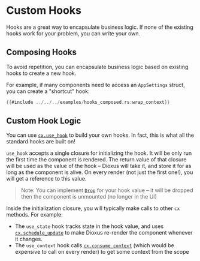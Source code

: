 # Custom Hooks

Hooks are a great way to encapsulate business logic. If none of the existing hooks work for your problem, you can write your own.

## Composing Hooks

To avoid repetition, you can encapsulate business logic based on existing hooks to create a new hook.

For example, if many components need to access an `AppSettings` struct, you can create a "shortcut" hook:

```rust
{{#include ../../../examples/hooks_composed.rs:wrap_context}}
```

## Custom Hook Logic

You can use [`cx.use_hook`](https://docs.rs/dioxus/latest/dioxus/prelude/struct.ScopeState.html#method.use_hook) to build your own hooks. In fact, this is what all the standard hooks are built on!

`use_hook` accepts a single closure for initializing the hook. It will be only run the first time the component is rendered. The return value of that closure will be used as the value of the hook – Dioxus will take it, and store it for as long as the component is alive. On every render (not just the first one!), you will get a reference to this value.

> Note: You can implement [`Drop`](https://doc.rust-lang.org/std/ops/trait.Drop.html) for your hook value – it will be dropped then the component is unmounted (no longer in the UI)

Inside the initialization closure, you will typically make calls to other `cx` methods. For example:

- The `use_state` hook tracks state in the hook value, and uses [`cx.schedule_update`](https://docs.rs/dioxus/latest/dioxus/prelude/struct.ScopeState.html#method.schedule_update) to make Dioxus re-render the component whenever it changes.
- The `use_context` hook calls [`cx.consume_context`](https://docs.rs/dioxus/latest/dioxus/prelude/struct.ScopeState.html#method.consume_context) (which would be expensive to call on every render) to get some context from the scope
